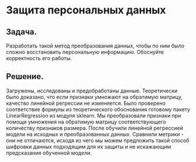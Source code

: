# Защита персональных данных

## Задача. 
Разработать такой метод преобразования данных, чтобы по ним было сложно восстановить персональную информацию. Обоснуйте корректность его работы.

## Решение. 
Загружены, исследованы и предобработаны данные. Теоретически было доказано, что если признаки умножают на обратимую матрицу, качество линейной регрессии не изменяется. Было проверено соответствие формулы из теоретического обоснования готовому пакету LinearRegression из модуля sklearn. Мы преобразовали признаки при помощи умножения на обратимую матрицу соответствующего количеству признаков размера. После обучили линейной регрессией модели на исходных и преобразованных данных. Сравнили метрики - они не отличаются, исходя из чего мы можем предложить такой способ шифровки данных подходящим для их защиты и не искажающим предсказания обученной модели.

